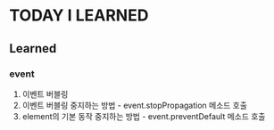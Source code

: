 # TODAY I LEARNED

## Learned

### event

1. 이벤트 버블링
2. 이벤트 버블링 중지하는 방법
		- event.stopPropagation 메소드 호출
3. element의 기본 동작 중지하는 방법
		- event.preventDefault 메소드 호출
